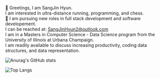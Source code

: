  👋 Greetings, I am SangJin Hyun.\
 I am interested in ultra-distance running, programming, and chess.\
 🌱 I am pursuing new roles in full stack development and software developement. \
 I can be reached at: SangJinHyun2@outlook.com\
 I am in a Masters in Computer Science - Data Science program from the University of Illinois at Urbana Champaign.\
 I am readily available to discuss increasing productivity, coding data structures, and data representation. 

![Anurag's GitHub stats](https://github-readme-stats.vercel.app/api?username=sangjinhyun&show_icons=true&theme=merko&?count_private=true)

![Top Langs](https://github-readme-stats.vercel.app/api/top-langs/?username=SangJinHyun&theme=merko)


<!---
SangJinHyun/SangJinHyun is a ✨ special ✨ repository because its `README.md` (this file) appears on your GitHub profile.
You can click the Preview link to take a look at your changes.
--->
